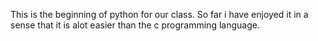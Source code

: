 This is the beginning of python for our class. So far i have enjoyed it in a sense that it is alot easier than the c programming language.